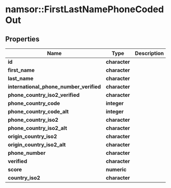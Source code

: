 # namsor::FirstLastNamePhoneCodedOut

## Properties
Name | Type | Description | Notes
------------ | ------------- | ------------- | -------------
**id** | **character** |  | [optional] 
**first_name** | **character** |  | [optional] 
**last_name** | **character** |  | [optional] 
**international_phone_number_verified** | **character** |  | [optional] 
**phone_country_iso2_verified** | **character** |  | [optional] 
**phone_country_code** | **integer** |  | [optional] 
**phone_country_code_alt** | **integer** |  | [optional] 
**phone_country_iso2** | **character** |  | [optional] 
**phone_country_iso2_alt** | **character** |  | [optional] 
**origin_country_iso2** | **character** |  | [optional] 
**origin_country_iso2_alt** | **character** |  | [optional] 
**phone_number** | **character** |  | [optional] 
**verified** | **character** |  | [optional] 
**score** | **numeric** |  | [optional] 
**country_iso2** | **character** |  | [optional] 


